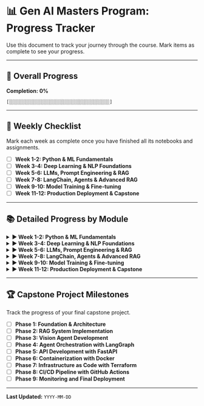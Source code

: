 # 📊 Gen AI Masters Program: Progress Tracker

Use this document to track your journey through the course. Mark items as complete to see your progress.

---

## 🎯 Overall Progress

**Completion: 0%**
```
[░░░░░░░░░░░░░░░░░░░░░░░░░░░░░░░░░░░░░]
```

---

## 📅 Weekly Checklist

Mark each week as complete once you have finished all its notebooks and assignments.

- [ ] **Week 1-2: Python & ML Fundamentals**
- [ ] **Week 3-4: Deep Learning & NLP Foundations**
- [ ] **Week 5-6: LLMs, Prompt Engineering & RAG**
- [ ] **Week 7-8: LangChain, Agents & Advanced RAG**
- [ ] **Week 9-10: Model Training & Fine-tuning**
- [ ] **Week 11-12: Production Deployment & Capstone**

---

## 📚 Detailed Progress by Module

<details>
<summary><b>▶️ Week 1-2: Python & ML Fundamentals</b></summary>

| Notebook | Status |
|----------|--------|
| `01_environment_setup.ipynb` | [ ] |
| `02_python_essentials.ipynb` | [ ] |
| `03_numpy_pandas.ipynb` | [ ] |
| `04_data_preprocessing.ipynb` | [ ] |
| `05_ml_foundations.ipynb` | [ ] |
| **Homework** | [ ] |

</details>

<details>
<summary><b>▶️ Week 3-4: Deep Learning & NLP Foundations</b></summary>

| Notebook | Status |
|----------|--------|
| `01_neural_networks.ipynb` | [ ] |
| `02_cnns_basics.ipynb` | [ ] |
| `03_rnns_sequences.ipynb` | [ ] |
| `04_transformer_architecture.ipynb` | [ ] |
| `05_attention_mechanism.ipynb` | [ ] |
| `06_embeddings_tokenization.ipynb` | [ ] |
| `07_huggingface_intro.ipynb` | [ ] |
| **Homework** | [ ] |

</details>

<details>
<summary><b>▶️ Week 5-6: LLMs, Prompt Engineering & RAG</b></summary>

| Notebook | Status |
|----------|--------|
| `01_llms_introduction.ipynb` | [ ] |
| `02_huggingface_tasks.ipynb` | [ ] |
| `03_model_selection_preprocessing.ipynb` | [ ] |
| `04_tokenizers_advanced.ipynb` | [ ] |
| `05_prompt_engineering.ipynb` | [ ] |
| `06_few_shot_learning.ipynb` | [ ] |
| `07_rag_introduction.ipynb` | [ ] |
| `08_rag_implementation.ipynb` | [ ] |
| `09_vector_embeddings.ipynb` | [ ] |
| **Homework** | [ ] |

</details>

<details>
<summary><b>▶️ Week 7-8: LangChain, Agents & Advanced RAG</b></summary>

| Notebook | Status |
|----------|--------|
| `01_langchain_essentials.ipynb` | [ ] |
| `02_langchain_messages.ipynb` | [ ] |
| `03_prompt_templates_chains.ipynb` | [ ] |
| `04_runnable_sequences.ipynb` | [ ] |
| `05_document_loaders.ipynb` | [ ] |
| `06_vector_databases.ipynb` | [ ] |
| `07_advanced_rag_patterns.ipynb` | [ ] |
| `08_query_optimization.ipynb` | [ ] |
| `09_query_transformation.ipynb` | [ ] |
| `10_rag_fusion_reranking.ipynb` | [ ] |
| `11_langgraph_introduction.ipynb` | [ ] |
| `12_building_agents.ipynb` | [ ] |
| `13_agentic_ai_tools.ipynb` | [ ] |
| `14_agent_state_management.ipynb` | [ ] |
| `15_corrective_rag.ipynb` | [ ] |
| **Homework** | [ ] |

</details>

<details>
<summary><b>▶️ Week 9-10: Model Training & Fine-tuning</b></summary>

| Notebook | Status |
|----------|--------|
| `01_pretraining_concepts.ipynb` | [ ] |
| `02_bigram_model.ipynb` | [ ] |
| `03_tensors_matrices.ipynb` | [ ] |
| `04_forward_backward_pass.ipynb` | [ ] |
| `05_mlp_implementation.ipynb` | [ ] |
| `06_minibatch_training.ipynb` | [ ] |
| `07_finetuning_vs_rag.ipynb` | [ ] |
| `08_peft_introduction.ipynb` | [ ] |
| `09_lora_qlora.ipynb` | [ ] |
| `10_finetuning_practical.ipynb` | [ ] |
| `11_model_evaluation.ipynb` | [ ] |
| **Homework** | [ ] |

</details>

<details>
<summary><b>▶️ Week 11-12: Production Deployment & Capstone</b></summary>

| Notebook | Status |
|----------|--------|
| `01_mlops_fundamentals.ipynb` | [ ] |
| `02_fastapi_ml_serving.ipynb` | [ ] |
| `03_docker_containerization.ipynb` | [ ] |
| `04_monitoring_logging.ipynb` | [ ] |
| `05_cicd_github_actions.ipynb` | [ ] |
| `06_gcp_deployment.ipynb` | [ ] |
| `07_terraform_iac.ipynb` | [ ] |
| `08_kubernetes_orchestration.ipynb` | [ ] |
| **Capstone Project** | [ ] |

</details>

---

## 🏆 Capstone Project Milestones

Track the progress of your final capstone project.

- [ ] **Phase 1: Foundation & Architecture**
- [ ] **Phase 2: RAG System Implementation**
- [ ] **Phase 3: Vision Agent Development**
- [ ] **Phase 4: Agent Orchestration with LangGraph**
- [ ] **Phase 5: API Development with FastAPI**
- [ ] **Phase 6: Containerization with Docker**
- [ ] **Phase 7: Infrastructure as Code with Terraform**
- [ ] **Phase 8: CI/CD Pipeline with GitHub Actions**
- [ ] **Phase 9: Monitoring and Final Deployment**

---

**Last Updated:** `YYYY-MM-DD`
